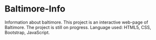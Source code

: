 # Baltimore-Info
Information about baltimore. 
 This project is an interactive web-page of Baltimore. The project is still on progress. 
 Language used: HTML5, CSS, Bootstrap, JavaScript.
 

